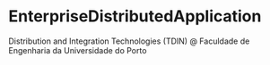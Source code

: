 # EnterpriseDistributedApplication
Distribution and Integration Technologies (TDIN) @ Faculdade de Engenharia da Universidade do Porto
